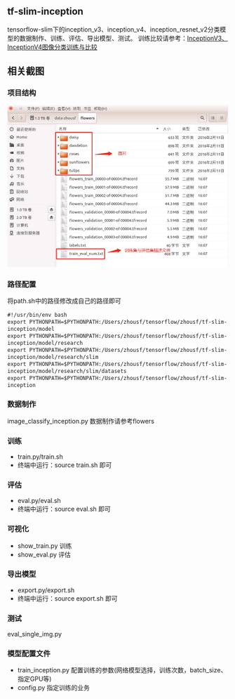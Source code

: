 ## tf-slim-inception
tensorflow-slim下的inception_v3、inception_v4、inception_resnet_v2分类模型的数据制作、训练、评估、导出模型、测试。
训练比较请参考：[InceptionV3、InceptionV4图像分类训练与比较](https://blog.csdn.net/zsf442553199/article/details/85683335)


## 相关截图
### 项目结构
![](https://github.com/MrZhousf/tf-slim-inception/blob/master/pic/11.png?raw=true)

### 路径配置
将path.sh中的路径修改成自己的路径即可
```
#!/usr/bin/env bash
export PYTHONPATH=$PYTHONPATH:/Users/zhousf/tensorflow/zhousf/tf-slim-inception/model
export PYTHONPATH=$PYTHONPATH:/Users/zhousf/tensorflow/zhousf/tf-slim-inception/model/research
export PYTHONPATH=$PYTHONPATH:/Users/zhousf/tensorflow/zhousf/tf-slim-inception/model/research/slim
export PYTHONPATH=$PYTHONPATH:/Users/zhousf/tensorflow/zhousf/tf-slim-inception/model/research/slim/datasets
export PYTHONPATH=$PYTHONPATH:/Users/zhousf/tensorflow/zhousf/tf-slim-inception
```

### 数据制作
image_classify_inception.py
数据制作请参考flowers

### 训练
* train.py/train.sh
* 终端中运行：source train.sh 即可

### 评估
* eval.py/eval.sh
* 终端中运行：source eval.sh 即可

### 可视化
* show_train.py 训练
* show_eval.py 评估

### 导出模型
* export.py/export.sh
* 终端中运行：source export.sh 即可

### 测试
eval_single_img.py

### 模型配置文件
* train_inception.py 配置训练的参数(网络模型选择，训练次数，batch_size、指定GPU等)
* config.py 指定训练的业务

